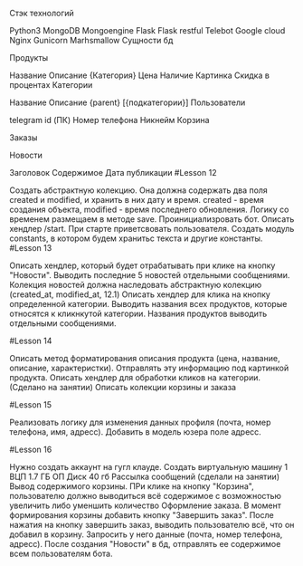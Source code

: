 Стэк технологий

Python3
MongoDB
Mongoengine
Flask
Flask restful
Telebot
Google cloud
Nginx
Gunicorn
Marhsmallow
Сущности бд

Продукты

Название
Описание
{Категория}
Цена
Наличие
Картинка
Скидка в процентах
Категории

Название
Описание
{parent}
[{подкатегории}]
Пользователи

telegram id (ПК)
Номер телефона
Никнейм
Корзина

Заказы

Новости

Заголовок
Содержимое
Дата публикации
#Lesson 12

Создать абстрактную колекцию. Она должна содержать два поля created и modified, и хранить в них дату и время. created - время создания объекта, modified - время последнего обновления. Логику со временем размещаем в методе save.
Проинициализровать бот. Описать хендлер /start. При старте приветсвовать пользователя. Создать модуль constants, в котором будем хранитьс текста и другие константы.
#Lesson 13

Описать хендлер, который будет отрабатывать при клике на кнопку "Новости". Выводить последние 5 новостей отдельными сообщениями.
Колекция новостей должна наследовать абстрактную колекцию (created_at, modified_at, 12.1)
Описать хендлер для клика на кнопку определенной категории. Выводить названия всех продуктов, которые относятся к кликнкутой категории. Названия продуктов выводить отдельными сообщениями.

#Lesson 14

Описать метод форматирования описания продукта (цена, название, описание, характеристки). Отправлять эту информацию под картинкой продукта.
Описать хендлер для обработки кликов на категории. (Сделано на занятии)
Описать колекции корзины и заказа

#Lesson 15

Реализовать логику для изменения данных профиля (почта, номер телефона, имя, адресс). Добавить в модель юзера поле адресс.

#Lesson 16

Нужно создать аккаунт на гугл клауде. Создать виртуальную машину
1 ВЦП
1.7 ГБ ОП
Диск 40 гб
Рассылка сообщений (сделали на занятии)
Вывод содержимого корзины. ПРи клике на кнопку "Корзина", пользователю должно выводиться всё содержимое с возможностью увеличить либо уменшить количество
Оформление заказа. В момент формирования корзины добавить кнопку "Завершить заказ". После нажатия на кнопку завершить заказ, выводить пользователю всё, что он добавил в корзину. Запросить у него данные (почта, номер телефона, адресс).
После создания "Новости" в бд, отправлять ее содержимое всем пользователям бота.